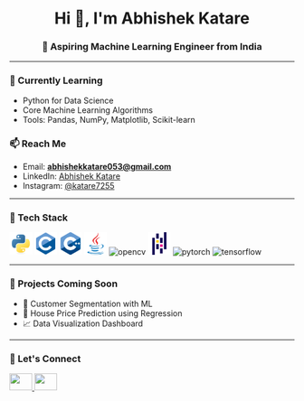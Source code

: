 <h1 align="center">Hi 👋, I'm Abhishek Katare</h1>
<h3 align="center">🚀 Aspiring Machine Learning Engineer from India</h3>

---

### 🌱 Currently Learning
- Python for Data Science
- Core Machine Learning Algorithms
- Tools: Pandas, NumPy, Matplotlib, Scikit-learn

### 📫 Reach Me
- Email: **abhishekkatare053@gmail.com**
- LinkedIn: [Abhishek Katare](https://www.linkedin.com/in/abhishek-katare-000775217)
- Instagram: [@katare7255](https://instagram.com/katare7255)

---

### 🧠 Tech Stack
<p align="left">
  <img src="https://raw.githubusercontent.com/devicons/devicon/master/icons/python/python-original.svg" alt="python" width="40" height="40"/>
  <img src="https://raw.githubusercontent.com/devicons/devicon/master/icons/c/c-original.svg" alt="c" width="40" height="40"/>
  <img src="https://raw.githubusercontent.com/devicons/devicon/master/icons/cplusplus/cplusplus-original.svg" alt="cplusplus" width="40" height="40"/>
  <img src="https://raw.githubusercontent.com/devicons/devicon/master/icons/java/java-original.svg" alt="java" width="40" height="40"/>
  <img src="https://www.vectorlogo.zone/logos/opencv/opencv-icon.svg" alt="opencv" width="40" height="40"/>
  <img src="https://raw.githubusercontent.com/devicons/devicon/master/icons/pandas/pandas-original.svg" alt="pandas" width="40" height="40"/>
  <img src="https://www.vectorlogo.zone/logos/pytorch/pytorch-icon.svg" alt="pytorch" width="40" height="40"/>
  <img src="https://www.vectorlogo.zone/logos/tensorflow/tensorflow-icon.svg" alt="tensorflow" width="40" height="40"/>
</p>

---

### 📌 Projects Coming Soon
- 🤖 Customer Segmentation with ML
- 🧠 House Price Prediction using Regression
- 📈 Data Visualization Dashboard

---

### 💬 Let's Connect
<p align="left">
  <a href="https://www.linkedin.com/in/abhishek-katare-000775217" target="_blank">
    <img src="https://raw.githubusercontent.com/rahuldkjain/github-profile-readme-generator/master/src/images/icons/Social/linked-in-alt.svg" height="30" width="40" />
  </a>
  <a href="https://instagram.com/katare7255" target="_blank">
    <img src="https://raw.githubusercontent.com/rahuldkjain/github-profile-readme-generator/master/src/images/icons/Social/instagram.svg" height="30" width="40" />
  </a>
</p>
